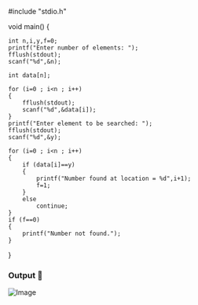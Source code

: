 #include "stdio.h"

void main()
{

	int n,i,y,f=0;
	printf("Enter number of elements: ");
	fflush(stdout);
	scanf("%d",&n);

	int data[n];

	for (i=0 ; i<n ; i++)
	{
		fflush(stdout);
		scanf("%d",&data[i]);
	}
	printf("Enter element to be searched: ");
	fflush(stdout);
	scanf("%d",&y);

	for (i=0 ; i<n ; i++)
	{
		if (data[i]==y)
		{
			printf("Number found at location = %d",i+1);
			f=1;
		}
		else
			continue;
	}
	if (f==0)
	{
		printf("Number not found.");
	}
  
}


### Output 🎥

![Image](https://github.com/user-attachments/assets/468cca56-0947-4d73-a4de-259148559984)


